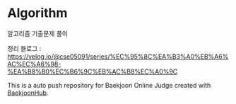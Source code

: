 # Algorithm

알고리즘 기출문제 풀이 

정리 블로그 : https://velog.io/@cse05091/series/%EC%95%8C%EA%B3%A0%EB%A6%AC%EC%A6%98-%EA%B8%B0%EC%B6%9C%EB%AC%B8%EC%A0%9C

This is a auto push repository for Baekjoon Online Judge created with [BaekjoonHub](https://github.com/BaekjoonHub/BaekjoonHub).
